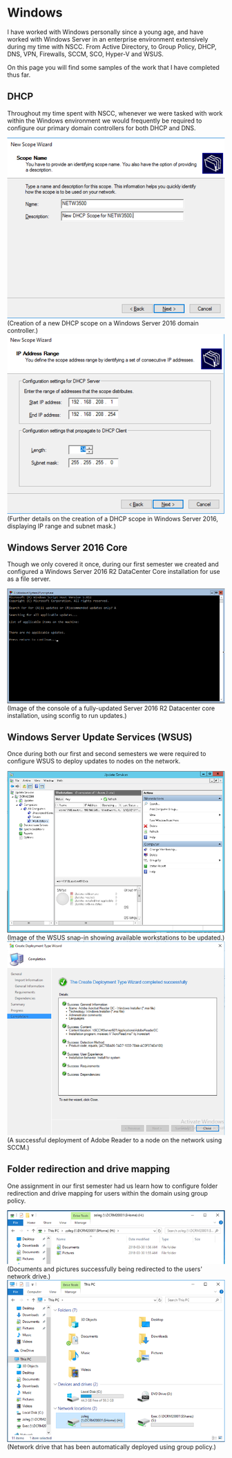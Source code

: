 # Windows
I have worked with Windows personally since a young age, and have worked with Windows Server in an enterprise environment extensively during my time with NSCC. From Active Directory, to Group Policy, DHCP, DNS, VPN, Firewalls, SCCM, SCO, Hyper-V and WSUS. 

On this page you will find some samples of the work that I have completed thus far.

## DHCP
Throughout my time spent with NSCC, whenever we were tasked with work within the Windows environment we would frequently be required to configure our primary domain controllers for both DHCP and DNS. 

<img src="images/dhcpImage01.png">
(Creation of a new DHCP scope on a Windows Server 2016 domain controller.)

<img src="images/dhcpImage02.png">
(Further details on the creation of a DHCP scope in Windows Server 2016, displaying IP range and subnet mask.)

## Windows Server 2016 Core
Though we only covered it once, during our first semester we created and configured a Windows Server 2016 R2 DataCenter Core installation for use as a file server.

<img src="images/serverCoreImage01.png">
(Image of the console of a fully-updated Server 2016 R2 Datacenter core installation, using sconfig to run updates.)

## Windows Server Update Services (WSUS)
Once during both our first and second semesters we were required to configure WSUS to deploy updates to nodes on the network.

<img src="images/wsusImage01.png">
(Image of the WSUS snap-in showing available workstations to be updated.)

<img src="images/sccmImage02.png">
(A successful deployment of Adobe Reader to a node on the network using SCCM.)

## Folder redirection and drive mapping
One assignment in our first semester had us learn how to configure folder redirection and drive mapping for users within the domain using group policy.

<img src="images/foldersImage01.png">
(Documents and pictures successfully being redirected to the users' network drive.)

<img src="images/driveImage01.png">
(Network drive that has been automatically deployed using group policy.)